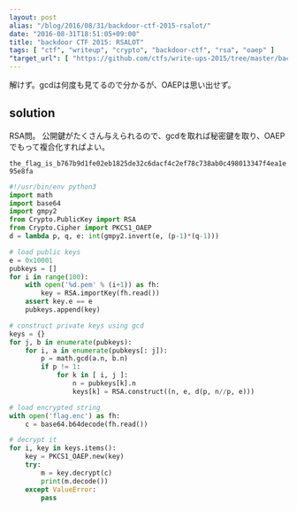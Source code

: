 ```yaml
---
layout: post
alias: "/blog/2016/08/31/backdoor-ctf-2015-rsalot/"
date: "2016-08-31T18:51:05+09:00"
title: "backdoor CTF 2015: RSALOT"
tags: [ "ctf", "writeup", "crypto", "backdoor-ctf", "rsa", "oaep" ]
"target_url": [ "https://github.com/ctfs/write-ups-2015/tree/master/backdoor-ctf-2015/crypto/rsalot" ]
---
```


解けず。gcdは何度も見てるので分かるが、OAEPは思い出せず。

## solution

RSA問。
公開鍵がたくさん与えられるので、gcdを取れば秘密鍵を取り、OAEPでもって複合化すればよい。

`the_flag_is_b767b9d1fe02eb1825de32c6dacf4c2ef78c738ab0c498013347f4ea1e95e8fa`

``` python
#!/usr/bin/env python3
import math
import base64
import gmpy2
from Crypto.PublicKey import RSA
from Crypto.Cipher import PKCS1_OAEP
d = lambda p, q, e: int(gmpy2.invert(e, (p-1)*(q-1)))

# load public keys
e = 0x10001
pubkeys = []
for i in range(100):
    with open('%d.pem' % (i+1)) as fh:
        key = RSA.importKey(fh.read())
    assert key.e == e
    pubkeys.append(key)

# construct private keys using gcd
keys = {}
for j, b in enumerate(pubkeys):
    for i, a in enumerate(pubkeys[: j]):
        p = math.gcd(a.n, b.n)
        if p != 1:
            for k in [ i, j ]:
                n = pubkeys[k].n
                keys[k] = RSA.construct((n, e, d(p, n//p, e)))

# load encrypted string
with open('flag.enc') as fh:
    c = base64.b64decode(fh.read())

# decrypt it
for i, key in keys.items():
    key = PKCS1_OAEP.new(key)
    try:
        m = key.decrypt(c)
        print(m.decode())
    except ValueError:
        pass
```
